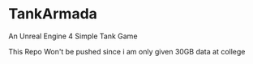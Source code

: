 # TankArmada
An Unreal Engine 4 Simple Tank Game 

This Repo Won't be pushed since i am only given 30GB data at college
